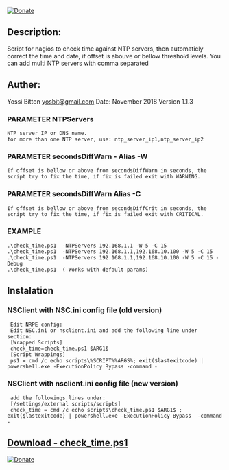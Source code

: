 [![Donate](https://www.paypalobjects.com/en_US/IL/i/btn/btn_donateCC_LG.gif)](https://paypal.me/yosbit)
## Description:
Script for nagios to check time against NTP servers, then automaticly correct the time and date, if offset is abouve or bellow
threshold levels.
You can add multi NTP servers with comma separated

## Auther:
Yossi Bitton yosbit@gmail.com
Date: November 2018
Version 1.1.3

### PARAMETER NTPServers
    NTP server IP or DNS name.
	for more than one NTP server, use: ntp_server_ip1,ntp_server_ip2
	
### PARAMETER secondsDiffWarn - Alias -W
	If offset is bellow or above from secondsDiffWarn in seconds, the script try to fix the time, if fix is failed exit with WARNING.
	
### PARAMETER secondsDiffWarn Alias -C
	If offset is bellow or above from secondsDiffCrit in seconds, the script try to fix the time, if fix is failed exit with CRITICAL.
	
### EXAMPLE
	.\check_time.ps1  -NTPServers 192.168.1.1 -W 5 -C 15
	.\check_time.ps1  -NTPServers 192.168.1.1,192.168.10.100 -W 5 -C 15
	.\check_time.ps1  -NTPServers 192.168.1.1,192.168.10.100 -W 5 -C 15 -Debug	
	.\check_time.ps1  ( Works with default params)  

## Instalation
### NSClient with NSC.ini config file (old version)
     Edit NRPE config:
     Edit NSC.ini or nsclient.ini and add the following line under section:
     [Wrapped Scripts]
     check_time=check_time.ps1 $ARG1$
     [Script Wrappings]
     ps1 = cmd /c echo scripts\%SCRIPT%%ARGS%; exit($lastexitcode) | powershell.exe -ExecutionPolicy Bypass -command - 
	
### NSClient with nsclient.ini config file (new version)
     add the followings lines under:
     [/settings/external scripts/scripts]
     check_time = cmd /c echo scripts\check_time.ps1 $ARG1$ ; exit($lastexitcode) | powershell.exe -ExecutionPolicy Bypass  -command -
## [Download - check_time.ps1](https://github.com/yosbit/nagios-plugins/releases/download/1.1.2/check_time.ps1)
[![Donate](https://www.paypalobjects.com/en_US/IL/i/btn/btn_donateCC_LG.gif)](https://paypal.me/yosbit)
